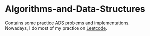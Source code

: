 # Algorithms-and-Data-Structures

Contains some practice ADS problems and implementations.\
Nowadays, I do most of my practice on [Leetcode](https://leetcode.com/u/MihaiAC/). 
